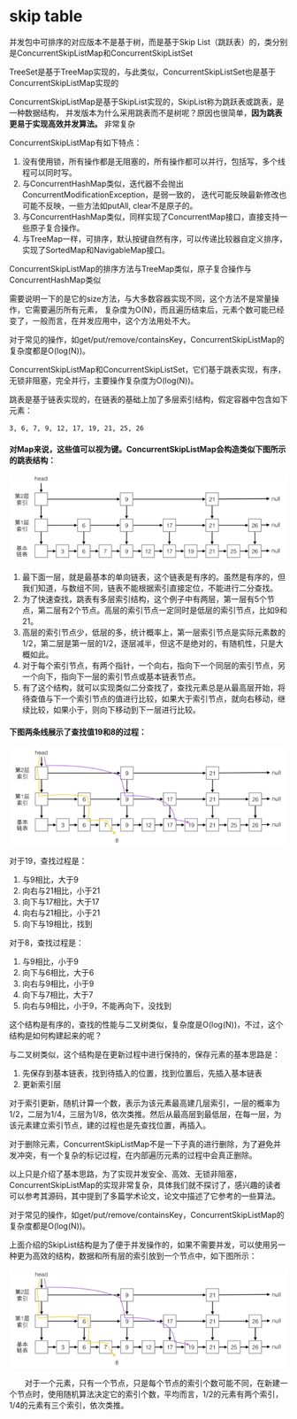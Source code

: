 # skip table

并发包中可排序的对应版本不是基于树，而是基于Skip List（跳跃表）的，类分别是ConcurrentSkipListMap和ConcurrentSkipListSet

TreeSet是基于TreeMap实现的，与此类似，ConcurrentSkipListSet也是基于ConcurrentSkipListMap实现的

ConcurrentSkipListMap是基于SkipList实现的，SkipList称为跳跃表或跳表，是一种数据结构，
并发版本为什么采用跳表而不是树呢？原因也很简单，**因为跳表更易于实现高效并发算法。** 非常复杂

ConcurrentSkipListMap有如下特点：
1. 没有使用锁，所有操作都是无阻塞的，所有操作都可以并行，包括写，多个线程可以同时写。
2. 与ConcurrentHashMap类似，迭代器不会抛出ConcurrentModificationException，是弱一致的，
    迭代可能反映最新修改也可能不反映，一些方法如putAll, clear不是原子的。
3. 与ConcurrentHashMap类似，同样实现了ConcurrentMap接口，直接支持一些原子复合操作。
4. 与TreeMap一样，可排序，默认按键自然有序，可以传递比较器自定义排序，实现了SortedMap和NavigableMap接口。

ConcurrentSkipListMap的排序方法与TreeMap类似，原子复合操作与ConcurrentHashMap类似

需要说明一下的是它的size方法，与大多数容器实现不同，这个方法不是常量操作，它需要遍历所有元素，
复杂度为O(N)，而且遍历结束后，元素个数可能已经变了，一般而言，在并发应用中，这个方法用处不大。

对于常见的操作，如get/put/remove/containsKey，ConcurrentSkipListMap的复杂度都是O(log(N))。

ConcurrentSkipListMap和ConcurrentSkipListSet，它们基于跳表实现，有序，无锁非阻塞，完全并行，主要操作复杂度为O(log(N))。
 
跳表是基于链表实现的，在链表的基础上加了多层索引结构，假定容器中包含如下元素：

    3, 6, 7, 9, 12, 17, 19, 21, 25, 26
 
#### 对Map来说，这些值可以视为键。ConcurrentSkipListMap会构造类似下图所示的跳表结构：
    
![avatar](skiplist.png)

  1. 最下面一层，就是最基本的单向链表，这个链表是有序的。虽然是有序的，但我们知道，与数组不同，链表不能根据索引直接定位，不能进行二分查找。
  2. 为了快速查找，跳表有多层索引结构，这个例子中有两层，第一层有5个节点，第二层有2个节点。高层的索引节点一定同时是低层的索引节点，比如9和21。
  3. 高层的索引节点少，低层的多，统计概率上，第一层索引节点是实际元素数的1/2，第二层是第一层的1/2，逐层减半，但这不是绝对的，有随机性，只是大概如此。
  4. 对于每个索引节点，有两个指针，一个向右，指向下一个同层的索引节点，另一个向下，指向下一层的索引节点或基本链表节点。
  5. 有了这个结构，就可以实现类似二分查找了，查找元素总是从最高层开始，将待查值与下一个索引节点的值进行比较，如果大于索引节点，就向右移动，继续比较，如果小于，则向下移动到下一层进行比较。

#### 下图两条线展示了查找值19和8的过程：
  
![avatar](search.png)
  
对于19，查找过程是：
1. 与9相比，大于9
2. 向右与21相比，小于21
3. 向下与17相比，大于17
4. 向右与21相比，小于21
5. 向下与19相比，找到

对于8，查找过程是：
1. 与9相比，小于9
2. 向下与6相比，大于6
3. 向右与9相比，小于9
4. 向下与7相比，大于7
5. 向右与9相比，小于9，不能再向下，没找到

这个结构是有序的，查找的性能与二叉树类似，复杂度是O(log(N))，不过，这个结构是如何构建起来的呢？

与二叉树类似，这个结构是在更新过程中进行保持的，保存元素的基本思路是：

1. 先保存到基本链表，找到待插入的位置，找到位置后，先插入基本链表
2. 更新索引层

对于索引更新，随机计算一个数，表示为该元素最高建几层索引，一层的概率为1/2，二层为1/4，三层为1/8，依次类推。然后从最高层到最低层，在每一层，为该元素建立索引节点，建的过程也是先查找位置，再插入。

对于删除元素，ConcurrentSkipListMap不是一下子真的进行删除，为了避免并发冲突，有一个复杂的标记过程，在内部遍历元素的过程中会真正删除。

以上只是介绍了基本思路，为了实现并发安全、高效、无锁非阻塞，ConcurrentSkipListMap的实现非常复杂，具体我们就不探讨了，感兴趣的读者可以参考其源码，其中提到了多篇学术论文，论文中描述了它参考的一些算法。

对于常见的操作，如get/put/remove/containsKey，ConcurrentSkipListMap的复杂度都是O(log(N))。

上面介绍的SkipList结构是为了便于并发操作的，如果不需要并发，可以使用另一种更为高效的结构，数据和所有层的索引放到一个节点中，如下图所示：

![avatar](search.png)

&emsp;&emsp;对于一个元素，只有一个节点，只是每个节点的索引个数可能不同，在新建一个节点时，使用随机算法决定它的索引个数，平均而言，1/2的元素有两个索引，1/4的元素有三个索引，依次类推。

